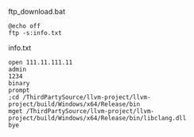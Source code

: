 ftp_download.bat

```
@echo off
ftp -s:info.txt
```

info.txt

```
open 111.11.111.11
admin
1234
binary
prompt
;cd /ThirdPartySource/llvm-project/llvm-project/build/Windows/x64/Release/bin
mget /ThirdPartySource/llvm-project/llvm-project/build/Windows/x64/Release/bin/libclang.dll
bye
```


